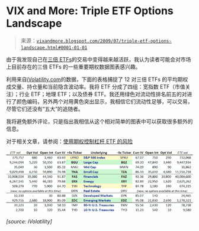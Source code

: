 <!--yml

分类：未分类

日期：2024-05-18 17:37:47

-->

# VIX and More: Triple ETF Options Landscape

> 来源：[`vixandmore.blogspot.com/2009/07/triple-etf-options-landscape.html#0001-01-01`](http://vixandmore.blogspot.com/2009/07/triple-etf-options-landscape.html#0001-01-01)

由于我发现自己在[三倍 ETFs](http://vixandmore.blogspot.com/search/label/triple%20ETFs)的交易中变得越来越活跃，我认为读者可能会对市场上目前存在的三倍 ETFs 的一些重要期权数据图表感兴趣。

利用来自[iVolatility.com](http://www.ivolatility.com/options.j)的数据，下面的表格捕捉了 12 对三倍 ETFs 的平均期权成交量、持仓量和当前隐含波动率。我将 ETF 分成了四组：宽指数 ETF（市值关注）；行业 ETF；地理 ETF；以及债券 ETF。我还用绿色对流动性排名前五的对进行了颜色编码，另外两个对用黄色突出显示，我相信它们流动性足够，可以交易，尽管它们还没有“五大”的追随者。

我将避免额外评论，只是指出我相信从这个相对简单的图表中可以获取很多额外的信息。

对于相关文章，请参阅：[使用期权控制杠杆 ETF 的风险](http://vixandmore.blogspot.com/2009/05/using-options-to-control-risks-in.html)

![](img/8dc83b51016f7ef793ce5abab365c2d2.png)

*[source: iVolatility]*
